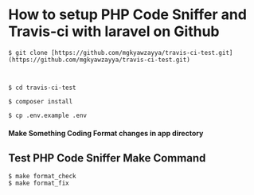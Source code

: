 # How to setup PHP Code Sniffer and Travis-ci with laravel on Github

    $ git clone [https://github.com/mgkyawzayya/travis-ci-test.git](https://github.com/mgkyawzayya/travis-ci-test.git)



    $ cd travis-ci-test

    $ composer install

    $ cp .env.example .env

#### Make Something Coding Format changes in app directory

## Test PHP Code Sniffer Make Command

    $ make format_check
    $ make format_fix

